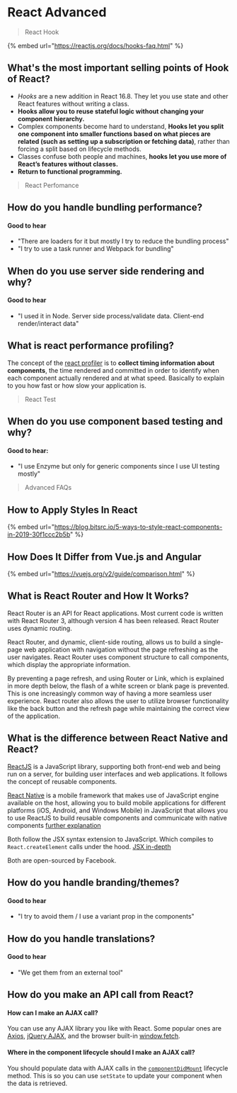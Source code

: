 # React Advanced

> React Hook

{% embed url="https://reactjs.org/docs/hooks-faq.html" %}

## What's the most important selling points of Hook of React?

* _Hooks_ are a new addition in React 16.8. They let you use state and other React features without writing a class.
* **Hooks allow you to reuse stateful logic without changing your component hierarchy.**
* Complex components become hard to understand, **Hooks let you split one component into smaller functions based on what pieces are related (such as setting up a subscription or fetching data)**, rather than forcing a split based on lifecycle methods.
* Classes confuse both people and machines, **hooks let you use more of React’s features without classes.**
* **Return to functional programming.**



> React Perfomance

## How do you handle bundling performance?

#### Good to hear&#x20;

* "There are loaders for it but mostly I try to reduce the bundling process"
* "I try to use a task runner and Webpack for bundling"

## When do you use server side rendering and why?

#### Good to hear

* "I used it in Node. Server side process/validate data. Client-end render/interact data"

## What is react performance profiling?

The concept of the [react profiler](https://reactjs.org/blog/2018/09/10/introducing-the-react-profiler.html) is to **collect timing information about components**, the time rendered and committed in order to identify when each component actually rendered and at what speed. Basically to explain to you how fast or how slow your application is.



> React Test

## When do you use component based testing and why?

#### Good to hear:

* "I use Enzyme but only for generic components since I use UI testing mostly"



> Advanced FAQs

## How to Apply Styles In React

{% embed url="https://blog.bitsrc.io/5-ways-to-style-react-components-in-2019-30f1ccc2b5b" %}

## How Does It Differ from Vue.js and Angular

{% embed url="https://vuejs.org/v2/guide/comparison.html" %}

## What is React Router and How It Works?

React Router is an API for React applications. Most current code is written with React Router 3, although version 4 has been released. React Router uses dynamic routing.

React Router, and dynamic, client-side routing, allows us to build a single-page web application with navigation without the page refreshing as the user navigates. React Router uses component structure to call components, which display the appropriate information.

By preventing a page refresh, and using Router or Link, which is explained in more depth below, the flash of a white screen or blank page is prevented. This is one increasingly common way of having a more seamless user experience. React router also allows the user to utilize browser functionality like the back button and the refresh page while maintaining the correct view of the application.

## What is the difference between React Native and React?

[ReactJS](https://facebook.github.io/react/) is a JavaScript library, supporting both front-end web and being run on a server, for building user interfaces and web applications. It follows the concept of reusable components.

[React Native](https://facebook.github.io/react-native/) is a mobile framework that makes use of JavaScript engine available on the host, allowing you to build mobile applications for different platforms (iOS, Android, and Windows Mobile) in JavaScript that allows you to use ReactJS to build reusable components and communicate with native components [further explanation](https://stackoverflow.com/questions/41124338/does-react-native-compile-javascript-into-java-for-android)

Both follow the JSX syntax extension to JavaScript. Which compiles to `React.createElement` calls under the hood. [JSX in-depth](https://reactjs.org/docs/jsx-in-depth.html)

Both are open-sourced by Facebook.

## How do you handle branding/themes?

#### Good to hear

* "I try to avoid them / I use a variant prop in the components"

## How do you handle translations?

#### Good to hear

* "We get them from an external tool"

## How do you make an API call from React?

#### How can I make an AJAX call? <a href="#how-can-i-make-an-ajax-call" id="how-can-i-make-an-ajax-call"></a>

You can use any AJAX library you like with React. Some popular ones are [Axios](https://github.com/axios/axios), [jQuery AJAX](https://api.jquery.com/jQuery.ajax/), and the browser built-in [window.fetch](https://developer.mozilla.org/en-US/docs/Web/API/Fetch_API).

#### Where in the component lifecycle should I make an AJAX call? <a href="#where-in-the-component-lifecycle-should-i-make-an-ajax-call" id="where-in-the-component-lifecycle-should-i-make-an-ajax-call"></a>

You should populate data with AJAX calls in the [`componentDidMount`](https://reactjs.org/docs/react-component.html#mounting) lifecycle method. This is so you can use `setState` to update your component when the data is retrieved.
